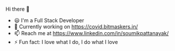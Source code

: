 Hi there 👋

- 😃 I'm a Full Stack Developer
- 🔭 Currently working on https://covid.bitmaskers.in/
- 📫 Reach me at https://www.linkedin.com/in/soumikpattanayak/
- ⚡ Fun fact: I love what I do, I do what I love
